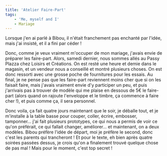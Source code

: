 ```yaml
---
title: 'Atelier Faire-Part'
tags:
    - 'Me, myself and I'
    - Mariage
---
```


Lorsque j'en ai parlé à Bibou, il n'était franchement pas enchanté par l'idée,
mais j'ai insisté, et il a fini par céder&nbsp;!

Donc, comme je veux vraiment m'occuper de mon mariage, j'avais envie de préparer
les faire-part. Alors, samedi dernier, nous sommes allés au Passy Plazza chez
Loisirs et Créations. On est resté une heure et demie dans le magasin, et un
vendeur nous a conseillé et montré plusieurs choses. On est donc ressorti avec
une grosse poche de fournitures pour les essais. Au final, je ne pense pas que
les faire-part reviennent moins cher que si on les faisait faire, mais j'avais
vraiment envie d'y participer un peu, et puis j'arrivais pas à trouver de modèle
qui me plaise en dessous de 5€ le faire-part (alors quand on rajoute l'enveloppe
et le timbre, ça commence à faire cher&nbsp;!), et puis comme ça, il sera
personnel.

Donc voila, ça fait quatre jours maintenant que le soir, je déballe tout, et je
m'installe à la table basse pour couper, coller, écrire, embosser, tamponner…
j'ai fait plusieurs prototypes, ce qui nous a permis de voir ce qu'on préférait,
ce qui fallait changer, améliorer… et maintenant, on a deux modèles. Bibou
préfère l'idée de départ, moi je préfère le second, donc c'est les parents qui
trancheront&nbsp;! Et pour le texte, eh bien après quatre soirées passées
dessus, je crois qu'on a finalement trouvé quelque chose de pas mal&nbsp;! Mais
pour le moment, c'est top secret&nbsp;!
